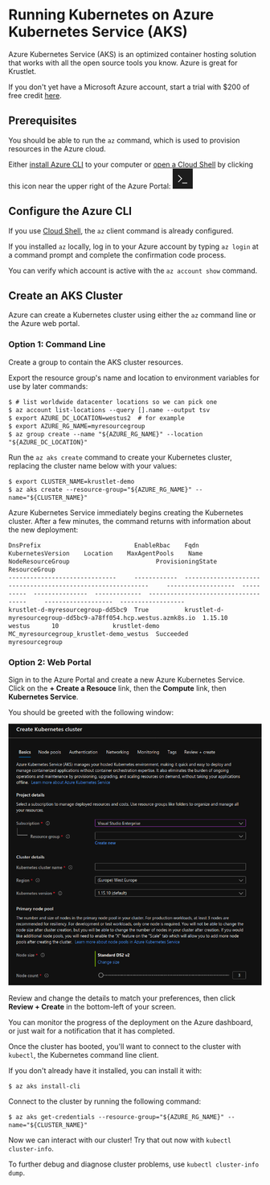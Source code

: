 # Running Kubernetes on Azure Kubernetes Service (AKS)

Azure Kubernetes Service (AKS) is an optimized container hosting solution that works with all the
open source tools you know. Azure is great for Krustlet.

If you don't yet have a Microsoft Azure account, start a trial with $200 of free credit
[here](https://azure.microsoft.com/en-us/free/).

## Prerequisites

You should be able to run the `az` command, which is used to provision resources in the Azure cloud.

Either [install Azure
CLI](https://docs.microsoft.com/en-us/cli/azure/install-azure-cli?view=azure-cli-latest) to your
computer or [open a Cloud Shell][cloudshell] by clicking this icon near the upper right of the Azure
Portal: ![Azure Cloud Shell Icon](img/cloudshell.png)

## Configure the Azure CLI

If you use [Cloud Shell][cloudshell], the `az` client command is already configured.

If you installed `az` locally, log in to your Azure account by typing `az login` at a command prompt
and complete the confirmation code process.

You can verify which account is active with the `az account show` command.

## Create an AKS Cluster

Azure can create a Kubernetes cluster using either the `az` command line or the Azure web portal.

### Option 1: Command Line

Create a group to contain the AKS cluster resources.

Export the resource group's name and location to environment variables for use by later commands:

```
$ # list worldwide datacenter locations so we can pick one
$ az account list-locations --query [].name --output tsv
$ export AZURE_DC_LOCATION=westus2  # for example
$ export AZURE_RG_NAME=myresourcegroup
$ az group create --name "${AZURE_RG_NAME}" --location "${AZURE_DC_LOCATION}"
```

Run the `az aks create` command to create your Kubernetes cluster, replacing the cluster name below
with your values:

```
$ export CLUSTER_NAME=krustlet-demo
$ az aks create --resource-group="${AZURE_RG_NAME}" --name="${CLUSTER_NAME}"
```

Azure Kubernetes Service immediately begins creating the Kubernetes cluster. After a few minutes,
the command returns with information about the new deployment:

```
DnsPrefix                          EnableRbac    Fqdn                                                             KubernetesVersion    Location    MaxAgentPools    Name           NodeResourceGroup                        ProvisioningState    ResourceGroup
------------------------------     ------------  ------------------------------------------------------------     -------------------  ----------  ---------------  -------------  ------------------------------------     -------------------  ------------------
krustlet-d-myresourcegroup-dd5bc9  True          krustlet-d-myresourcegroup-dd5bc9-a78ff054.hcp.westus.azmk8s.io  1.15.10              westus      10               krustlet-demo  MC_myresourcegroup_krustlet-demo_westus  Succeeded            myresourcegroup
```

### Option 2: Web Portal

Sign in to the Azure Portal and create a new Azure Kubernetes Service. Click on the **+ Create a
Resouce** link, then the **Compute** link, then **Kubernetes Service**.

You should be greeted with the following window:

![azure web portal](img/portal.png)

Review and change the details to match your preferences, then click **Review + Create** in the
bottom-left of your screen.

You can monitor the progress of the deployment on the Azure dashboard, or just wait for a
notification that it has completed.

Once the cluster has booted, you'll want to connect to the cluster with `kubectl`, the Kubernetes
command line client.

If you don't already have it installed, you can install it with:

```
$ az aks install-cli
```

Connect to the cluster by running the following command:

```
$ az aks get-credentials --resource-group="${AZURE_RG_NAME}" --name="${CLUSTER_NAME}"
```

Now we can interact with our cluster! Try that out now with `kubectl cluster-info`.

To further debug and diagnose cluster problems, use `kubectl cluster-info dump`.


[cloudshell]: https://azure.microsoft.com/en-us/features/cloud-shell/
